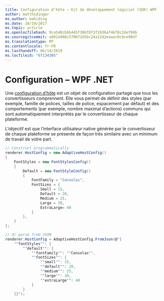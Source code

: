 ```yaml
---
title: Configuration d’hôte – Kit de développement logiciel (SDK) WPF .NET
author: matthidinger
ms.author: mahiding
ms.date: 10/19/2017
ms.topic: article
ms.openlocfilehash: 9ca540cbbb445f306f073f1936af46f8c2def99b
ms.sourcegitcommit: e002a988c570072d5bc24a1242eaaac0c9ce90df
ms.translationtype: MT
ms.contentlocale: fr-FR
ms.lasthandoff: 06/14/2019
ms.locfileid: "67134305"
---
```

# <a name="host-config---net-wpf"></a>Configuration – WPF .NET

Une [configuration d’hôte](../../../rendering-cards/host-config.md) est un objet de configuration partagé que tous les convertisseurs comprennent. Elle vous permet de définir des styles (par exemple, famille de polices, tailles de police, espacement par défaut) et des comportements (par exemple, nombre maximal d’actions) communs qui sont automatiquement interprétés par le convertisseur de chaque plateforme. 

L’objectif est que l’interface utilisateur native générée par le convertisseur de chaque plateforme se présente de façon très similaire avec un minimum de travail de votre part.

```csharp
// Construct programmatically
renderer.HostConfig = new AdaptiveHostConfig()
{
    FontStyles = new FontStylesConfig()
    {
        Default = new FontStyleConfig()
        {
            FontFamily = "Consolas",
            FontSizes = {
                Small = 15,
                Default = 20,
                Medium = 25,
                Large = 30,
                ExtraLarge= 40
            }
        },
    }
};

// Or parse from JSON
renderer.HostConfig = AdaptiveHostConfig.FromJson(@"{
    ""fontStyles"": {
        ""default"": {
            ""fontFamily"": ""Consolas"",
            ""fontSizes"": {
                ""small"": 15,
                ""default"": 20,
                ""medium"": 25,
                ""large"": 30,
                ""extraLarge"": 40
            }
        }
    }}");
```
